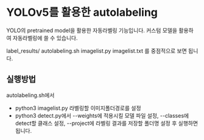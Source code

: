 # YOLOv5를 활용한 autolabeling

YOLO의 pretrained model을 활용한 자동라벨링 기능입니다.
커스텀 모델을 활용하여 자동라벨링에 쓸 수 있습니다.

label_results/
autolabeling.sh
imagelist.py
imagelist.txt
를 중점적으로 보면 됩니다.

## 실행방법

autolabeling.sh에서

- python3 imagelist.py 라벨링할 이미지폴더경로를 설정
- python3 detect.py에서 --weights에 적용시킬 모델 파일 설정, --classes에 detect할 클래스 설정, --project에 라벨링 결과를 저장할 폴더명 설정
  후 실행하면 됩니다.
